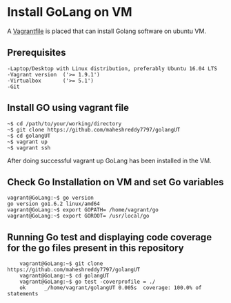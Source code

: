 # Install GoLang on VM

A [Vagrantfile](https://github.com/maheshreddy7797/golangUT/blob/master/Vagrantfile) is placed that can install Golang software on ubuntu VM.

## Prerequisites

```
-Laptop/Desktop with Linux distribution, preferably Ubuntu 16.04 LTS
-Vagrant version  ('>= 1.9.1')
-Virtualbox       ('>= 5.1')
-Git
```
    
## Install GO using vagrant file


```
~$ cd /path/to/your/working/directory
~$ git clone https://github.com/maheshreddy7797/golangUT
~$ cd golangUT
~$ vagrant up
~$ vagrant ssh
```

After doing successful vagrant up GoLang has been installed in the VM.

## Check Go Installation on VM and set Go variables

```
vagrant@GoLang:~$ go version
go version go1.6.2 linux/amd64
vagrant@GoLang:~$ export GOPATH= /home/vagrant/go
vagrant@GoLang:~$ export GOROOT= /usr/local/go
```

## Running Go test and displaying code coverage for the go files present in this repository

```
    vagrant@GoLang:~$ git clone https://github.com/maheshreddy7797/golangUT
    vagrant@GoLang:~$ cd golangUT
    vagrant@GoLang:~$ go test -coverprofile = ./
    ok  	_/home/vagrant/golangUT	0.005s	coverage: 100.0% of statements
```
